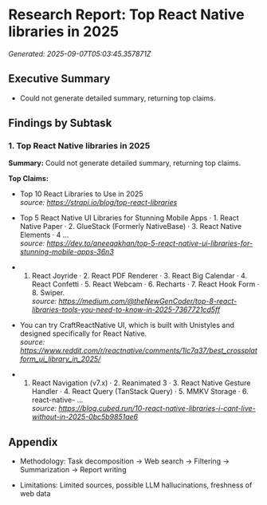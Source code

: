 # Research Report: Top React Native libraries in 2025

_Generated: 2025-09-07T05:03:45.357871Z_

## Executive Summary

- Could not generate detailed summary, returning top claims.


## Findings by Subtask

### 1. Top React Native libraries in 2025

**Summary:** Could not generate detailed summary, returning top claims.

**Top Claims:**

- Top 10 React Libraries to Use in 2025  
  _source: https://strapi.io/blog/top-react-libraries_

- Top 5 React Native UI Libraries for Stunning Mobile Apps · 1. React Native Paper · 2. GlueStack (Formerly NativeBase) · 3. React Native Elements · 4 ...  
  _source: https://dev.to/aneeqakhan/top-5-react-native-ui-libraries-for-stunning-mobile-apps-36n3_

- 1. React Joyride · 2. React PDF Renderer · 3. React Big Calendar · 4. React Confetti · 5. React Webcam · 6. Recharts · 7. React Hook Form · 8. Swiper.  
  _source: https://medium.com/@theNewGenCoder/top-8-react-libraries-tools-you-need-to-know-in-2025-7367721cd5ff_

- You can try CraftReactNative UI, which is built with Unistyles and designed specifically for React Native.  
  _source: https://www.reddit.com/r/reactnative/comments/1lc7q37/best_crossplatform_ui_library_in_2025/_

- 1. React Navigation (v7.x) · 2. Reanimated 3 · 3. React Native Gesture Handler · 4. React Query (TanStack Query) · 5. MMKV Storage · 6. react-native- ...  
  _source: https://blog.cubed.run/10-react-native-libraries-i-cant-live-without-in-2025-0bc5b9851ae6_


## Appendix

- Methodology: Task decomposition → Web search → Filtering → Summarization → Report writing

- Limitations: Limited sources, possible LLM hallucinations, freshness of web data
